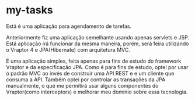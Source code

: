 # my-tasks

Está é uma aplicação para agendamento de tarefas.

Anteriormente fiz uma aplicação semelhante usando apenas servlets e JSP. Está aplicação irá funcionar da mesma maneira, porém, será feira utilizando o Vraptor 4 e JPA(Hibernate) com arquitetura MVC.

É uma aplicação simples, feita apenas para fins de estudo do framework Vraptor e da especificação JPA.
Como é para fins de estudo, optei por usar o padrão MVC ao invés de construir uma API REST e e um cliente que consuma a API. Também optei por controlar as transações da JPA manualmente, o que me permitirá usar alguns componentes do Vraptor(como interceptors) e melhorar meu domínio sobre essa tecnologia.
